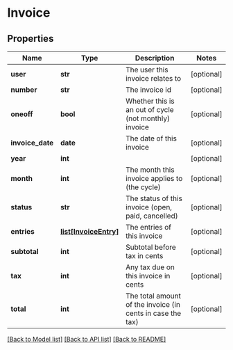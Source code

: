# Invoice

## Properties
Name | Type | Description | Notes
------------ | ------------- | ------------- | -------------
**user** | **str** | The user this invoice relates to | [optional] 
**number** | **str** | The invoice id | [optional] 
**oneoff** | **bool** | Whether this is an out of cycle (not monthly) invoice | [optional] 
**invoice_date** | **date** | The date of this invoice | [optional] 
**year** | **int** |  | [optional] 
**month** | **int** | The month this invoice applies to (the cycle) | [optional] 
**status** | **str** | The status of this invoice (open, paid, cancelled) | [optional] 
**entries** | [**list[InvoiceEntry]**](InvoiceEntry.md) | The entries of this invoice | [optional] 
**subtotal** | **int** | Subtotal before tax in cents | [optional] 
**tax** | **int** | Any tax due on this invoice in cents | [optional] 
**total** | **int** | The total amount of the invoice (in cents in case the tax) | [optional] 

[[Back to Model list]](../README.md#documentation-for-models) [[Back to API list]](../README.md#documentation-for-api-endpoints) [[Back to README]](../README.md)


